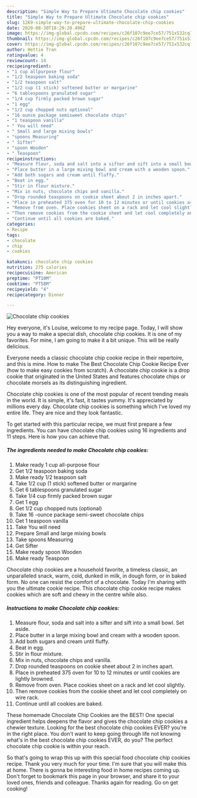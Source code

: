 ```yaml
---
description: "Simple Way to Prepare Ultimate Chocolate chip cookies"
title: "Simple Way to Prepare Ultimate Chocolate chip cookies"
slug: 1269-simple-way-to-prepare-ultimate-chocolate-chip-cookies
date: 2020-08-30T18:29:28.496Z
image: https://img-global.cpcdn.com/recipes/c26f107c9ee7ce57/751x532cq70/chocolate-chip-cookies-recipe-main-photo.jpg
thumbnail: https://img-global.cpcdn.com/recipes/c26f107c9ee7ce57/751x532cq70/chocolate-chip-cookies-recipe-main-photo.jpg
cover: https://img-global.cpcdn.com/recipes/c26f107c9ee7ce57/751x532cq70/chocolate-chip-cookies-recipe-main-photo.jpg
author: Hettie Tran
ratingvalue: 4
reviewcount: 14
recipeingredient:
- "1 cup allpurpose flour"
- "1/2 teaspoon baking soda"
- "1/2 teaspoon salt"
- "1/2 cup (1 stick) softened butter or margarine"
- "6 tablespoons granulated sugar"
- "1/4 cup firmly packed brown sugar"
- "1 egg"
- "1/2 cup chopped nuts optional"
- "16 ounce package semisweet chocolate chips"
- "1 teaspoon vanilla"
- " You will need"
- " Small and large mixing bowls"
- "spoons Measuring"
- " Sifter"
- "spoon Wooden"
- " Teaspoon"
recipeinstructions:
- "Measure flour, soda and salt into a sifter and sift into a small bowl. Set aside."
- "Place butter in a large mixing bowl and cream with a wooden spoon."
- "Add both sugars and cream until fluffy."
- "Beat in egg."
- "Stir in flour mixture."
- "Mix in nuts, chocolate chips and vanilla."
- "Drop rounded teaspoons on cookie sheet about 2 in inches apart."
- "Place in preheated 375 oven for 10 to 12 minutes or until cookies are lightly browned."
- "Remove from oven. Place cookies sheet on a rack and let cool slightly."
- "Then remove cookies from the cookie sheet and let cool completely on wire rack."
- "Continue until all cookies are baked."
categories:
- Recipe
tags:
- chocolate
- chip
- cookies

katakunci: chocolate chip cookies 
nutrition: 275 calories
recipecuisine: American
preptime: "PT10M"
cooktime: "PT58M"
recipeyield: "4"
recipecategory: Dinner

---
```



![Chocolate chip cookies](https://img-global.cpcdn.com/recipes/c26f107c9ee7ce57/751x532cq70/chocolate-chip-cookies-recipe-main-photo.jpg)

Hey everyone, it's Louise, welcome to my recipe page. Today, I will show you a way to make a special dish, chocolate chip cookies. It is one of my favorites. For mine, I am going to make it a bit unique. This will be really delicious.

Everyone needs a classic chocolate chip cookie recipe in their repertoire, and this is mine. How to make The Best Chocolate Chip Cookie Recipe Ever (how to make easy cookies from scratch). A chocolate chip cookie is a drop cookie that originated in the United States and features chocolate chips or chocolate morsels as its distinguishing ingredient.

Chocolate chip cookies is one of the most popular of recent trending meals in the world. It is simple, it's fast, it tastes yummy. It's appreciated by millions every day. Chocolate chip cookies is something which I've loved my entire life. They are nice and they look fantastic.


To get started with this particular recipe, we must first prepare a few ingredients. You can have chocolate chip cookies using 16 ingredients and 11 steps. Here is how you can achieve that.

<!--inarticleads1-->

##### The ingredients needed to make Chocolate chip cookies:

1. Make ready 1 cup all-purpose flour
1. Get 1/2 teaspoon baking soda
1. Make ready 1/2 teaspoon salt
1. Take 1/2 cup (1 stick) softened butter or margarine
1. Get 6 tablespoons granulated sugar
1. Take 1/4 cup firmly packed brown sugar
1. Get 1 egg
1. Get 1/2 cup chopped nuts (optional)
1. Take 16 -ounce package semi-sweet chocolate chips
1. Get 1 teaspoon vanilla
1. Take  You will need
1. Prepare  Small and large mixing bowls
1. Take spoons Measuring
1. Get  Sifter
1. Make ready spoon Wooden
1. Make ready  Teaspoon


Chocolate chip cookies are a household favorite, a timeless classic, an unparalleled snack, warm, cold, dunked in milk, in dough form, or in baked form. No one can resist the comfort of a chocolate. Today I&#39;m sharing with you the ultimate cookie recipe. This chocolate chip cookie recipe makes cookies which are soft and chewy in the centre while also. 

<!--inarticleads2-->

##### Instructions to make Chocolate chip cookies:

1. Measure flour, soda and salt into a sifter and sift into a small bowl. Set aside.
1. Place butter in a large mixing bowl and cream with a wooden spoon.
1. Add both sugars and cream until fluffy.
1. Beat in egg.
1. Stir in flour mixture.
1. Mix in nuts, chocolate chips and vanilla.
1. Drop rounded teaspoons on cookie sheet about 2 in inches apart.
1. Place in preheated 375 oven for 10 to 12 minutes or until cookies are lightly browned.
1. Remove from oven. Place cookies sheet on a rack and let cool slightly.
1. Then remove cookies from the cookie sheet and let cool completely on wire rack.
1. Continue until all cookies are baked.


These homemade Chocolate Chip Cookies are the BEST! One special ingredient helps deepens the flavor and gives the chocolate chip cookies a chewier texture. Looking for the best chocolate chip cookies EVER? you&#39;re in the right place. You don&#39;t want to keep going through life not knowing what&#39;s in the best chocolate chip cookies EVER, do you? The perfect chocolate chip cookie is within your reach. 

So that's going to wrap this up with this special food chocolate chip cookies recipe. Thank you very much for your time. I'm sure that you will make this at home. There is gonna be interesting food in home recipes coming up. Don't forget to bookmark this page in your browser, and share it to your loved ones, friends and colleague. Thanks again for reading. Go on get cooking!
